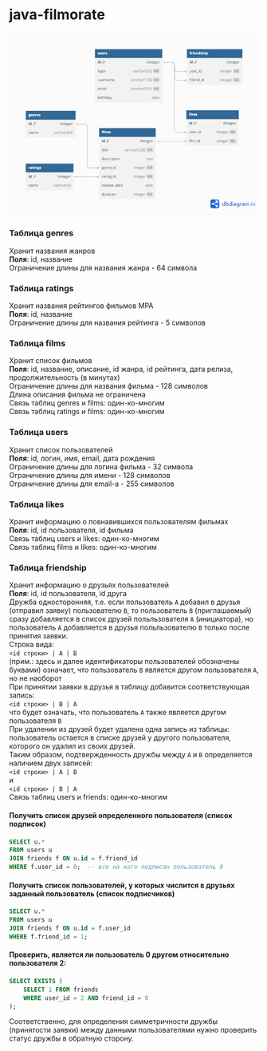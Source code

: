 # java-filmorate

![Alt text](/documents/ER.png)

 ### Таблица genres
Хранит названия жанров \
__Поля__: id, название \
Ограничение длины для названия жанра - 64 символа

### Таблица ratings
Хранит названия рейтингов фильмов МРА \
__Поля__: id, название \
Ограничение длины для названия рейтинга - 5 символов

### Таблица films
Хранит список фильмов \
__Поля__: id, название, описание, id жанра, id рейтинга, дата релиза, продолжительность (в минутах) \
Ограничение длины для названия фильма - 128 символов \
Длина описания фильма не ограничена \
Связь таблиц genres и films: один-ко-многим \
Связь таблиц ratings и films: один-ко-многим

### Таблица users
Хранит список пользователей \
__Поля__: id, логин, имя, email, дата рождения \
Ограничение длины для логина фильма - 32 символа \
Ограничение длины для имени - 128 символов \
Ограничение длины для email-а - 255 символов

### Таблица likes
Хранит информацию о повнавившихся пользователям фильмах \
__Поля__: id, id пользователя, id фильма \
Связь таблиц users и likes: один-ко-многим \
Связь таблиц films и likes: один-ко-многим

### Таблица friendship
Хранит информацию о друзьях пользователей \
__Поля__: id, id пользователя, id друга \
Дружба односторонняя, т.е. если пользователь `А` добавил в друзья (отправил заявку) пользователю `B`,
то пользователь `B` (приглашаемый) сразу добавляется в список друзей польльзователя `А` (инициатора),
но пользователь `А` добавляется в друзья польльзователю `B` только после принятия заявки. \
Строка вида: \
`<id строки> | A | B` \
(прим.: здесь и далее идентификаторы пользователей обозначены буквами)
означает, что пользователь `B` является другом пользователя `А`, но не наоборот \
При принятии заявки в друзья в таблицу добавится соответствующая запись: \
`<id строки> | B | A` \
что будет означать, что пользователь `А` также является другом пользователя `B` \
При удалении из друзей будет удалена одна запись из таблицы: пользователь остается в списке друзей у другого
пользователя, которого он удалил из своих друзей. \
Таким образом, подтвержденность дружбы между `А` и `B` определяется наличием двух записей: \
`<id строки> | A | B` \
и \
`<id строки> | B | A` \
Связь таблиц users и friends: один-ко-многим

#### Получить список друзей определенного пользователя (список подписок)
```sql
SELECT u.* 
FROM users u
JOIN friends f ON u.id = f.friend_id
WHERE f.user_id = 0;  -- все на кого подписан пользователь 0
```

#### Получить список пользователей, у которых числится в друзьях заданный пользователь  (список подписчиков)
```sql
SELECT u.* 
FROM users u
JOIN friends f ON u.id = f.user_id
WHERE f.friend_id = 1;
```

#### Проверить, является ли пользователь 0 другом относительно пользователя 2:
```sql
SELECT EXISTS (
    SELECT 1 FROM friends
    WHERE user_id = 2 AND friend_id = 0
);
```
Соответственно, для определения симметричности дружбы (принятости заявки) между данными пользователями нужно проверить статус дружбы в обратную сторону.
